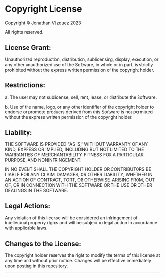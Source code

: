 # Copyright License

Copyright © Jonathan Vázquez 2023

All rights reserved.

## License Grant:

Unauthorized reproduction, distribution, sublicensing, display, execution, or any other unauthorized use of the Software, in whole or in part, is strictly prohibited without the express written permission of the copyright holder.

## Restrictions:

a. The user may not sublicense, sell, rent, lease, or distribute the Software.

b. Use of the name, logo, or any other identifier of the copyright holder to endorse or promote products derived from this Software is not permitted without the express written permission of the copyright holder.

## Liability:

THE SOFTWARE IS PROVIDED "AS IS," WITHOUT WARRANTY OF ANY KIND, EXPRESS OR IMPLIED, INCLUDING BUT NOT LIMITED TO THE WARRANTIES OF MERCHANTABILITY, FITNESS FOR A PARTICULAR PURPOSE, AND NONINFRINGEMENT.

IN NO EVENT SHALL THE COPYRIGHT HOLDER OR CONTRIBUTORS BE LIABLE FOR ANY CLAIM, DAMAGES, OR OTHER LIABILITY, WHETHER IN AN ACTION OF CONTRACT, TORT, OR OTHERWISE, ARISING FROM, OUT OF, OR IN CONNECTION WITH THE SOFTWARE OR THE USE OR OTHER DEALINGS IN THE SOFTWARE.

## Legal Actions:

Any violation of this license will be considered an infringement of intellectual property rights and will be subject to legal action in accordance with applicable laws.

## Changes to the License:

The copyright holder reserves the right to modify the terms of this license at any time and without prior notice. Changes will be effective immediately upon posting in this repository.

---

